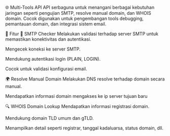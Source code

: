 🌐 Multi-Tools API
API serbaguna untuk menangani berbagai kebutuhan jaringan seperti pengujian SMTP, resolve manual domain, dan WHOIS domain. Cocok digunakan untuk pengembangan tools debugging, pemantauan domain, dan integrasi sistem email.

🚀 Fitur
📧 SMTP Checker
Melakukan validasi terhadap server SMTP untuk memastikan konektivitas dan autentikasi.

Mengecek koneksi ke server SMTP.

Mendukung autentikasi login (PLAIN, LOGIN).

Cocok untuk validasi konfigurasi email.

🌍 Resolve Manual Domain
Melakukan DNS resolve terhadap domain secara manual.

Mendapatkan informasi domain mengakses ke ip server tujuan baru

🔍 WHOIS Domain Lookup
Mendapatkan informasi registrasi domain.

Mendukung domain TLD umum dan gTLD.

Menampilkan detail seperti registrar, tanggal kadaluarsa, status domain, dll.


